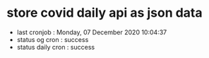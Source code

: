 # store covid daily api as json data

- last cronjob : Monday, 07 December 2020 10:04:37
- status og cron : success
- status daily cron : success
      
      